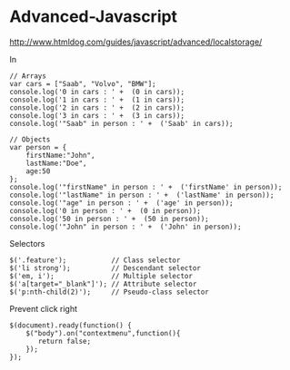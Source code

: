 # Advanced-Javascript
http://www.htmldog.com/guides/javascript/advanced/localstorage/

In

    // Arrays
    var cars = ["Saab", "Volvo", "BMW"];
    console.log('0 in cars : ' +  (0 in cars));
    console.log('1 in cars : ' +  (1 in cars));
    console.log('2 in cars : ' +  (2 in cars));
    console.log('3 in cars : ' +  (3 in cars));
    console.log('"Saab" in person : ' +  ('Saab' in cars));

    // Objects
    var person = {
        firstName:"John", 
        lastName:"Doe", 
        age:50
    };
    console.log('"firstName" in person : ' +  ('firstName' in person));
    console.log('"lastName" in person : ' +  ('lastName' in person));
    console.log('"age" in person : ' +  ('age' in person));
    console.log('0 in person : ' +  (0 in person));
    console.log('50 in person : ' +  (50 in person));
    console.log('"John" in person : ' +  ('John' in person));
    
Selectors

    $('.feature');           // Class selector
    $('li strong');          // Descendant selector
    $('em, i');              // Multiple selector
    $('a[target="_blank"]'); // Attribute selector
    $('p:nth-child(2)');     // Pseudo-class selector
    
    
Prevent click right

    $(document).ready(function() {
        $("body").on("contextmenu",function(){
           return false;
        }); 
    }); 
